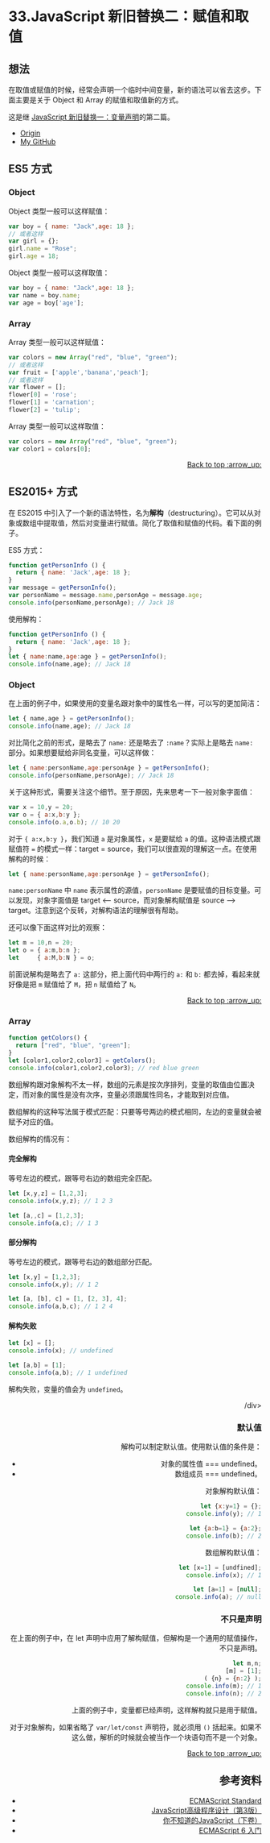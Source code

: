 # 33.JavaScript 新旧替换二：赋值和取值
## 想法
在取值或赋值的时候，经常会声明一个临时中间变量，新的语法可以省去这步。下面主要是关于 Object 和 Array 的赋值和取值新的方式。

这是继 [JavaScript 新旧替换一：变量声明][url-segment-16]的第二篇。


- [Origin][url-origin]
- [My GitHub][url-my-github]

## ES5 方式
### Object
Object 类型一般可以这样赋值：
```javascript
var boy = { name: "Jack",age: 18 };
// 或者这样
var girl = {};
girl.name = "Rose";
girl.age = 18;
```
Object 类型一般可以这样取值：
```javascript
var boy = { name: "Jack",age: 18 };
var name = boy.name;
var age = boy['age'];
```

### Array
Array 类型一般可以这样赋值：
```javascript
var colors = new Array("red", "blue", "green");
// 或者这样
var fruit = ['apple','banana','peach'];
// 或者这样
var flower = [];
flower[0] = 'rose';
flower[1] = 'carnation';
flower[2] = 'tulip';
```
Array 类型一般可以这样取值：
```javascript
var colors = new Array("red", "blue", "green");
var color1 = colors[0];
```
<div align="right"><a href="#index">Back to top :arrow_up:</a></div>

## ES2015+ 方式
在 ES2015 中引入了一个新的语法特性，名为**解构**（destructuring）。它可以从对象或数组中提取值，然后对变量进行赋值。简化了取值和赋值的代码。看下面的例子。

ES5 方式：
```javascript
function getPersonInfo () {
  return { name: 'Jack',age: 18 };
}
var message = getPersonInfo();
var personName = message.name,personAge = message.age;
console.info(personName,personAge); // Jack 18
```
使用解构：
```javascript
function getPersonInfo () {
  return { name: 'Jack',age: 18 };
}
let { name:name,age:age } = getPersonInfo();
console.info(name,age); // Jack 18
```

### Object
在上面的例子中，如果使用的变量名跟对象中的属性名一样，可以写的更加简洁：
```javascript
let { name,age } = getPersonInfo();
console.info(name,age); // Jack 18
```
对比简化之前的形式，是略去了 `name:` 还是略去了 `:name`？实际上是略去 `name:` 部分。如果想要赋给非同名变量，可以这样做：
```javascript
let { name:personName,age:personAge } = getPersonInfo();
console.info(personName,personAge); // Jack 18
```
关于这种形式，需要关注这个细节。至于原因，先来思考一下一般对象字面值：
```javascript
var x = 10,y = 20;
var o = { a:x,b:y };
console.info(o.a,o.b); // 10 20
```
对于 `{ a:x,b:y }`，我们知道 `a` 是对象属性，`x` 是要赋给 `a` 的值。这种语法模式跟赋值符 `=` 的模式一样：target = source，我们可以很直观的理解这一点。在使用解构的时候：
```javascript
let { name:personName,age:personAge } = getPersonInfo();
```
`name:personName` 中 `name` 表示属性的源值，`personName` 是要赋值的目标变量。可以发现，对象字面值是 target <-- source，而对象解构赋值是 source --> target。注意到这个反转，对解构语法的理解很有帮助。

还可以像下面这样对比的观察：
```javascript
let m = 10,n = 20;
let o = { a:m,b:n };
let     { a:M,b:N } = o;
```
前面说解构是略去了 `a:` 这部分，把上面代码中两行的 `a:` 和 `b:` 都去掉，看起来就好像是把 `m` 赋值给了 `M`，把 `n` 赋值给了 `N`。
<div align="right"><a href="#index">Back to top :arrow_up:</a></div>

### Array
```javascript
function getColors() {
  return ["red", "blue", "green"];
}
let [color1,color2,color3] = getColors();
console.info(color1,color2,color3); // red blue green
```
数组解构跟对象解构不太一样，数组的元素是按次序排列，变量的取值由位置决定，而对象的属性是没有次序，变量必须跟属性同名，才能取到对应值。

数组解构的这种写法属于模式匹配：只要等号两边的模式相同，左边的变量就会被赋予对应的值。

数组解构的情况有：
#### 完全解构
等号左边的模式，跟等号右边的数组完全匹配。
```javascript
let [x,y,z] = [1,2,3];
console.info(x,y,z); // 1 2 3

let [a,,c] = [1,2,3];
console.info(a,c); // 1 3
```
#### 部分解构
等号左边的模式，跟等号右边的数组部分匹配。
```javascript
let [x,y] = [1,2,3];
console.info(x,y); // 1 2

let [a, [b], c] = [1, [2, 3], 4];
console.info(a,b,c); // 1 2 4
```
#### 解构失败
```javascript
let [x] = [];
console.info(x); // undefined

let [a,b] = [1];
console.info(a,b); // 1 undefined
```
解构失败，变量的值会为 `undefined`。
<div align="right">/div>

### 默认值
解构可以制定默认值。使用默认值的条件是：
- 对象的属性值 === undefined。
- 数组成员 === undefined。

对象解构默认值：
```javascript
let {x:y=1} = {};
console.info(y); // 1

let {a:b=1} = {a:2};
console.info(b); // 2
```

数组解构默认值：
```javascript
let [x=1] = [undfined];
console.info(x); // 1

let [a=1] = [null];
console.info(a); // null
```

### 不只是声明
在上面的例子中，在 let 声明中应用了解构赋值，但解构是一个通用的赋值操作，不只是声明。
```javascript
let m,n;
[m] = [1];
( {n} = {n:2} );
console.info(m); // 1
console.info(n); // 2
```
上面的例子中，变量都已经声明，这样解构就只是用于赋值。

对于对象解构，如果省略了 `var/let/const` 声明符，就必须用 `()` 括起来。如果不这么做，解析的时候就会被当作一个块语句而不是一个对象。
<div align="right"><a href="#index">Back to top :arrow_up:</a></div>


## 参考资料
- [ECMAScript Standard][url-ecma-standard]
- [JavaScript高级程序设计（第3版） ][url-javascript-design]
- [你不知道的JavaScript（下卷） ][url-unknow-javascript-3]
- [ECMAScript 6 入门][url-es6-ruanyifeng]


[url-ecma-standard]:http://www.ecma-international.org/publications/standards/Ecma-262.htm
[url-javascript-design]:http://www.ituring.com.cn/book/946
[url-unknow-javascript-3]:http://www.ituring.com.cn/book/1666
[url-es6-ruanyifeng]:http://es6.ruanyifeng.com/


[url-segment-16]:https://github.com/XXHolic/segment/issues/18




[url-origin]:https://github.com/XXHolic/segment/issues/35
[url-my-github]:https://github.com/XXHolic

[url-origin]:https://github.com/XXHolic/segment/issues/35
[url-my-github]:https://github.com/XXHolic